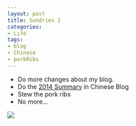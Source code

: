 ```yaml
---
layout: post
title: Sundries 2
categories:
- Life
tags:
- blog
- Chinese
- porkRibs
---
```


- Do more changes about my blog.
- Do the [2014 Summary](http://luolinjia.com/cn/2015/01/summary-2014/) in Chinese Blog
- Stew the pork ribs
- No more...  

![](https://ws1.sinaimg.cn/large/006tKfTcly1fisjqrmrzkj30go0m8wgm.jpg)
